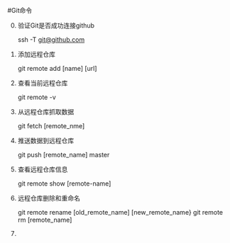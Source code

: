 #Git命令

0. 验证Git是否成功连接github

	ssh -T git@github.com
1. 添加远程仓库

	git remote add [name] [url]
2. 查看当前远程仓库

	git remote -v
3. 从远程仓库抓取数据

	git fetch [remote_nme]
4. 推送数据到远程仓库

	git push [remote_name] master
5. 查看远程仓库信息

	git remote show [remote-name]
6. 远程仓库删除和重命名

	git remote rename [old_remote_name] [new_remote_name}
	git remote rm [remote_name]
7. 
